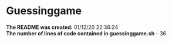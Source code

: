 # Guessinggame
**The README was created:** 01/12/20 22:36:24
<br/>
**The number of lines of code contained in guessinggame.sh** - 36
